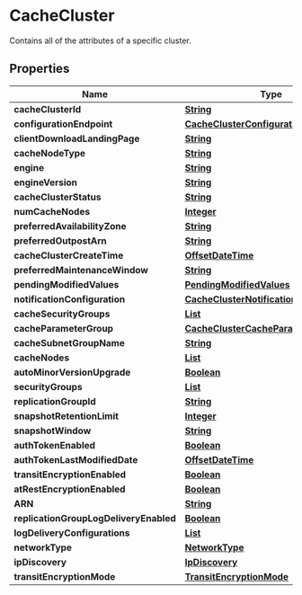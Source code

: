 

# CacheCluster

Contains all of the attributes of a specific cluster.

## Properties

| Name | Type | Description | Notes |
|------------ | ------------- | ------------- | -------------|
|**cacheClusterId** | [**String**](String.md) |  |  [optional] |
|**configurationEndpoint** | [**CacheClusterConfigurationEndpoint**](CacheClusterConfigurationEndpoint.md) |  |  [optional] |
|**clientDownloadLandingPage** | [**String**](String.md) |  |  [optional] |
|**cacheNodeType** | [**String**](String.md) |  |  [optional] |
|**engine** | [**String**](String.md) |  |  [optional] |
|**engineVersion** | [**String**](String.md) |  |  [optional] |
|**cacheClusterStatus** | [**String**](String.md) |  |  [optional] |
|**numCacheNodes** | [**Integer**](Integer.md) |  |  [optional] |
|**preferredAvailabilityZone** | [**String**](String.md) |  |  [optional] |
|**preferredOutpostArn** | [**String**](String.md) |  |  [optional] |
|**cacheClusterCreateTime** | [**OffsetDateTime**](OffsetDateTime.md) |  |  [optional] |
|**preferredMaintenanceWindow** | [**String**](String.md) |  |  [optional] |
|**pendingModifiedValues** | [**PendingModifiedValues**](PendingModifiedValues.md) |  |  [optional] |
|**notificationConfiguration** | [**CacheClusterNotificationConfiguration**](CacheClusterNotificationConfiguration.md) |  |  [optional] |
|**cacheSecurityGroups** | [**List**](List.md) |  |  [optional] |
|**cacheParameterGroup** | [**CacheClusterCacheParameterGroup**](CacheClusterCacheParameterGroup.md) |  |  [optional] |
|**cacheSubnetGroupName** | [**String**](String.md) |  |  [optional] |
|**cacheNodes** | [**List**](List.md) |  |  [optional] |
|**autoMinorVersionUpgrade** | [**Boolean**](Boolean.md) |  |  [optional] |
|**securityGroups** | [**List**](List.md) |  |  [optional] |
|**replicationGroupId** | [**String**](String.md) |  |  [optional] |
|**snapshotRetentionLimit** | [**Integer**](Integer.md) |  |  [optional] |
|**snapshotWindow** | [**String**](String.md) |  |  [optional] |
|**authTokenEnabled** | [**Boolean**](Boolean.md) |  |  [optional] |
|**authTokenLastModifiedDate** | [**OffsetDateTime**](OffsetDateTime.md) |  |  [optional] |
|**transitEncryptionEnabled** | [**Boolean**](Boolean.md) |  |  [optional] |
|**atRestEncryptionEnabled** | [**Boolean**](Boolean.md) |  |  [optional] |
|**ARN** | [**String**](String.md) |  |  [optional] |
|**replicationGroupLogDeliveryEnabled** | [**Boolean**](Boolean.md) |  |  [optional] |
|**logDeliveryConfigurations** | [**List**](List.md) |  |  [optional] |
|**networkType** | [**NetworkType**](NetworkType.md) |  |  [optional] |
|**ipDiscovery** | [**IpDiscovery**](IpDiscovery.md) |  |  [optional] |
|**transitEncryptionMode** | [**TransitEncryptionMode**](TransitEncryptionMode.md) |  |  [optional] |



